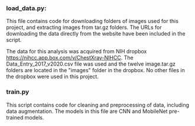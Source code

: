 ### load_data.py:
This file contains code for downloading folders of images used for this project, and extracting images from tar.gz folders. The URLs for downloading the data directly from the website have been included in the script.  

The data for this analysis was acquired from NIH dropbox https://nihcc.app.box.com/v/ChestXray-NIHCC. The Data_Entry_2017_v2020.csv file was used and the twelve image.tar.gz folders are located in the "images" folder in the dropbox. No other files in the dropbox were used in this project. 



### train.py 

This script contains code for cleaning and preprocessing of data, including data augmentation. The models in this file are CNN and MobileNet pre-trained models.
